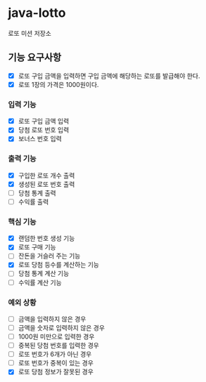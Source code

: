 # java-lotto

로또 미션 저장소

## 기능 요구사항

- [x] 로또 구입 금액을 입력하면 구입 금액에 해당하는 로또를 발급해야 한다.
- [x] 로또 1장의 가격은 1000원이다.

### 입력 기능

- [x] 로또 구입 금액 입력
- [x] 당첨 로또 번호 입력
- [x] 보너스 번호 입력

### 출력 기능

- [x] 구입한 로또 개수 출력
- [x] 생성된 로또 번호 출력
- [ ] 당첨 통계 출력
- [ ] 수익률 출력

### 핵심 기능

- [x] 랜덤한 번호 생성 기능
- [x] 로또 구매 기능
- [ ] 잔돈을 거슬러 주는 기능
- [x] 로또 당첨 등수를 계산하는 기능
- [ ] 당첨 통계 계산 기능
- [ ] 수익률 계산 기능

### 예외 상황

- [ ] 금액을 입력하지 않은 경우
- [ ] 금액을 숫자로 입력하지 않은 경우
- [ ] 1000원 미만으로 입력한 경우
- [ ] 중복된 당첨 번호를 입력한 경우
- [ ] 로또 번호가 6개가 아닌 경우
- [ ] 로또 번호가 중복이 있는 경우
- [x] 로또 당첨 정보가 잘못된 경우
